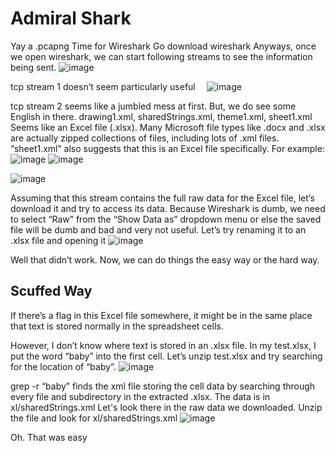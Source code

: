 # Admiral Shark
Yay a .pcapng
Time for Wireshark
Go download wireshark
Anyways, once we open wireshark, we can start following streams to see the information being sent.
 ![image](https://github.com/AnthonyFangqing/2023-spring-pbr-writeup/assets/77250066/0cdb8fe7-570d-4a16-adee-ffbb47cdfd61)

tcp stream 1 doesn’t seem particularly useful
 ![image](https://github.com/AnthonyFangqing/2023-spring-pbr-writeup/assets/77250066/ecc19725-d654-43f2-8d05-85cfc07fea2b)

 
tcp stream 2 seems like a jumbled mess at first. But, we do see some English in there.
drawing1.xml, sharedStrings.xml, theme1.xml, sheet1.xml
Seems like an Excel file (.xlsx). Many Microsoft file types like .docx and .xlsx are actually zipped collections of files, including lots of .xml files. “sheet1.xml” also suggests that this is an Excel file specifically. 
For example:
 ![image](https://github.com/AnthonyFangqing/2023-spring-pbr-writeup/assets/77250066/e6156d53-a86b-4499-92ab-e4f089b0914e)
![image](https://github.com/AnthonyFangqing/2023-spring-pbr-writeup/assets/77250066/21f24b8c-ba46-4178-b02e-56adf3a70982)

![image](https://github.com/AnthonyFangqing/2023-spring-pbr-writeup/assets/77250066/7e999052-658b-4683-aa60-ecc6c2bd3f51)

 
 
Assuming that this stream contains the full raw data for the Excel file, let’s download it and try to access its data. Because Wireshark is dumb, we need to select “Raw” from the “Show Data as” dropdown menu or else the saved file will be dumb and bad and very not useful.
Let’s try renaming it to an .xlsx file and opening it
 ![image](https://github.com/AnthonyFangqing/2023-spring-pbr-writeup/assets/77250066/741238e0-937f-4e9a-a4f8-3ef432d94b53)

Well that didn’t work. Now, we can do things the easy way or the hard way.
## Scuffed Way
If there’s a flag in this Excel file somewhere, it might be in the same place that text is stored normally in the spreadsheet cells.
 
However, I don’t know where text is stored in an .xlsx file.
In my test.xlsx, I put the word “baby” into the first cell. Let’s unzip test.xlsx and try searching for the location of “baby”.
 ![image](https://github.com/AnthonyFangqing/2023-spring-pbr-writeup/assets/77250066/92aaaa1e-33c8-4a2d-9b5a-c8fc25e8fd1d)

grep -r “baby” finds the xml file storing the cell data by searching through every file and subdirectory in the extracted .xlsx.
The data is in xl/sharedStrings.xml
Let's look there in the raw data we downloaded. Unzip the file and look for xl/sharedStrings.xml
![image](https://github.com/AnthonyFangqing/2023-spring-pbr-writeup/assets/77250066/67e2de5f-7f74-4ab1-9bfb-1e54e4c784ef)

Oh. That was easy
